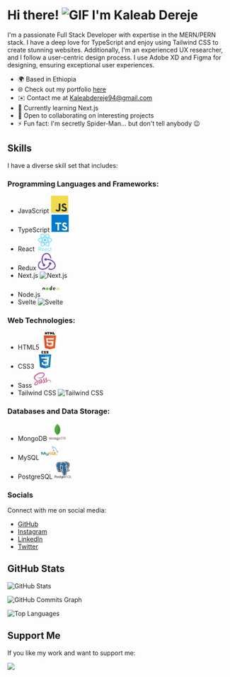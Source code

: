 # Hi there! ![GIF](https://user-images.githubusercontent.com/18350557/176309783-0785949b-9127-417c-8b55-ab5a4333674e.gif) I'm Kaleab Dereje

I'm a passionate Full Stack Developer with expertise in the MERN/PERN stack. I have a deep love for TypeScript and enjoy using Tailwind CSS to create stunning websites. Additionally, I'm an experienced UX researcher, and I follow a user-centric design process. I use Adobe XD and Figma for designing, ensuring exceptional user experiences.

- 🌍 Based in Ethiopia
- 🌐 Check out my portfolio [here](http://kaleabdereje.netlify.app)
- ✉️ Contact me at [Kaleabdereje94@gmail.com](mailto:Kaleabdereje94@gmail.com)
- 🧠 Currently learning Next.js
- 🤝 Open to collaborating on interesting projects
- ⚡ Fun fact: I'm secretly Spider-Man... but don't tell anybody 😉

## Skills

I have a diverse skill set that includes:
### Programming Languages and Frameworks:
- JavaScript <img src="https://raw.githubusercontent.com/devicons/devicon/master/icons/javascript/javascript-original.svg" alt="JavaScript" width="40" height="40">
- TypeScript <img src="https://raw.githubusercontent.com/devicons/devicon/master/icons/typescript/typescript-original.svg" alt="TypeScript" width="40" height="40">
- React <img src="https://raw.githubusercontent.com/devicons/devicon/master/icons/react/react-original-wordmark.svg" alt="React" width="40" height="40">
- Redux <img src="https://raw.githubusercontent.com/devicons/devicon/master/icons/redux/redux-original.svg" alt="Redux" width="40" height="40">
- Next.js <img src="https://cdn.worldvectorlogo.com/logos/nextjs-2.svg" alt="Next.js" width="40" height="40">
- Node.js <img src="https://raw.githubusercontent.com/devicons/devicon/master/icons/nodejs/nodejs-original-wordmark.svg" alt="Node.js" width="40" height="40">
- Svelte <img src="https://upload.wikimedia.org/wikipedia/commons/1/1b/Svelte_Logo.svg" alt="Svelte" width="40" height="40">

### Web Technologies:
- HTML5 <img src="https://raw.githubusercontent.com/devicons/devicon/master/icons/html5/html5-original-wordmark.svg" alt="HTML5" width="40" height="40">
- CSS3 <img src="https://raw.githubusercontent.com/devicons/devicon/master/icons/css3/css3-original-wordmark.svg" alt="CSS3" width="40" height="40">
- Sass <img src="https://raw.githubusercontent.com/devicons/devicon/master/icons/sass/sass-original.svg" alt="Sass" width="40" height="40">
- Tailwind CSS <img src="https://www.vectorlogo.zone/logos/tailwindcss/tailwindcss-icon.svg" alt="Tailwind CSS" width="40" height="40">

### Databases and Data Storage:
- MongoDB <img src="https://raw.githubusercontent.com/devicons/devicon/master/icons/mongodb/mongodb-original-wordmark.svg" alt="MongoDB" width="40" height="40">
- MySQL <img src="https://raw.githubusercontent.com/devicons/devicon/master/icons/mysql/mysql-original-wordmark.svg" alt="MySQL" width="40" height="40">
- PostgreSQL <img src="https://raw.githubusercontent.com/devicons/devicon/master/icons/postgresql/postgresql-original-wordmark.svg" alt="PostgreSQL" width="40" height="40">




### Socials

Connect with me on social media:

- [GitHub](https://www.github.com/kaleabd)
- [Instagram](http://www.instagram.com/Kaleab_thoughts)
- [LinkedIn](https://www.linkedin.com/in/kaleab-dereje-ba835916b/)
- [Twitter](https://www.twitter.com/kaleab_thoughts)

## GitHub Stats

![GitHub Stats](https://github-readme-stats.vercel.app/api?username=kaleabd&show_icons=true&hide=&count_private=true&title_color=0891b2&text_color=ffffff&icon_color=0891b2&bg_color=1c1917&hide_border=true&show_icons=true)

![GitHub Commits Graph](https://activity-graph.herokuapp.com/graph?username=kaleabd&bg_color=1c1917&color=ffffff&line=0891b2&point=ffffff&area_color=1c1917&area=true&hide_border=true&custom_title=GitHub%20Commits%20Graph)

![Top Languages](https://github-readme-stats.vercel.app/api/top-langs/?username=kaleabd&langs_count=10&title_color=0891b2&text_color=ffffff&icon_color=0891b2&bg_color=1c1917&hide_border=true&locale=en&custom_title=Top%20Languages)

## Support Me

If you like my work and want to support me:

<a href="https://www.buymeacoffee.com/kaleabdereje"><img src="https://cdn.buymeacoffee.com/buttons/v2/default-yellow.png" width="200" /></a>
